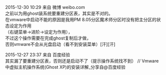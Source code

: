 2015-12-30 10:29 来自 微博 weibo.com    
之前以为用ghost装系统要重建分区表，其实是不对的。   
在vmware中启动不能的原因是我用PM 8.05分区魔术师分区时没有把主分区的状态设定为作用   
（右键菜单->进阶->设定为作用），   
不过这个操作需要在完成ghost复制后才做，   
否则vmware不会从光盘启动（看不到安装菜单）[汗][汗]   

2015-12-27 23:37 来自 百度经验  
其实漏了要重建分区表，否则还是启动不了（提示操作系统找不到） // Vmware中虚拟主机操作系统(Ghost XP)的安装详解_分享自@百度经验   
